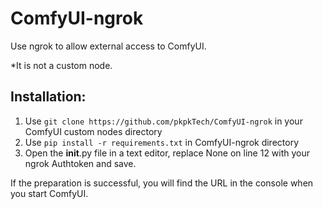 # ComfyUI-ngrok
Use ngrok to allow external access to ComfyUI.

*It is not a custom node.

## Installation: 

1. Use `git clone https://github.com/pkpkTech/ComfyUI-ngrok` in your ComfyUI custom nodes directory
2. Use `pip install -r requirements.txt` in ComfyUI-ngrok directory
3. Open the __init__.py file in a text editor, replace None on line 12 with your ngrok Authtoken and save.

If the preparation is successful, you will find the URL in the console when you start ComfyUI.
